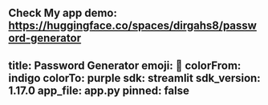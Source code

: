 Check My app demo: https://huggingface.co/spaces/dirgahs8/password-generator
---
title: Password Generator
emoji: 🐠
colorFrom: indigo
colorTo: purple
sdk: streamlit
sdk_version: 1.17.0
app_file: app.py
pinned: false
---



